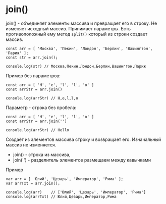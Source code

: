 # join()
join() - объединяет элементы массива и превращает его в строку. Не изменяет исходный массив. Принимает параметры. Есть противоположный ему метод `split()` который из строки создает массив.

    const arr = [ 'Москва', 'Пекин', 'Лондон', 'Берлин', 'Вашингтон', 'Париж' ];
    const str = arr.join();

    console.log(str) // Москва,Пекин,Лондон,Берлин,Вашингтон,Париж

Пример без параметров:

    const arr = [ 'H', 'e', 'l', 'l', 'o' ]
    const arrStr = arr.join()

    console.log(arrStr) // H,e,l,l,o

Параметр - строка без пробела:

    const arr = [ 'H', 'e', 'l', 'l', 'o' ]
    const arrStr = arr.join('')

    console.log(arrStr) // Hello

Создаёт из элементов массива строку и возвращает его. Изначальный массив не изменяется.

- join() - строка из массива,
- join('') - разделитель элементов размещаем между кавычками

Пример

    var arr = [ 'Юлий', 'Цезарь', 'Император', 'Рима' ];
    var arrTxt = arr.join();

    console.log(arr)    // ['Юлий', 'Цезарь', 'Император', 'Рима']
    console.log(arrTxt) // Юлий,Цезарь,Император,Рима
